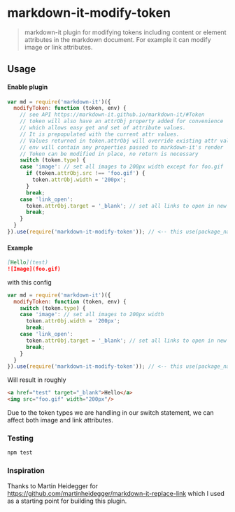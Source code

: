 # markdown-it-modify-token

> markdown-it plugin for modifying tokens including content or element attributes in the markdown document. For example it can modify image or link attributes.

## Usage

#### Enable plugin

```js
var md = require('markdown-it')({
  modifyToken: function (token, env) {
    // see API https://markdown-it.github.io/markdown-it/#Token
    // token will also have an attrObj property added for convenience
    // which allows easy get and set of attribute values.
    // It is prepopulated with the current attr values.
    // Values returned in token.attrObj will override existing attr values.
    // env will contain any properties passed to markdown-it's render
    // Token can be modified in place, no return is necessary
    switch (token.type) {
    case 'image': // set all images to 200px width except for foo.gif
      if (token.attrObj.src !== 'foo.gif') {
        token.attrObj.width = '200px';
      }
      break;
    case 'link_open':
      token.attrObj.target = '_blank'; // set all links to open in new window
      break;
    }
  }
}).use(require('markdown-it-modify-token')); // <-- this use(package_name) is required
```

#### Example

```md
[Hello](test)
![Image](foo.gif)
```

with this config

```js
var md = require('markdown-it')({
  modifyToken: function (token, env) {
    switch (token.type) {
    case 'image': // set all images to 200px width
      token.attrObj.width = '200px';
      break;
    case 'link_open':
      token.attrObj.target = '_blank'; // set all links to open in new window
      break;
    }
  }
}).use(require('markdown-it-modify-token')); // <-- this use(package_name) is required
```

Will result in roughly

```html
<a href="test" target="_blank">Hello</a>
<img src="foo.gif" width="200px"/>
```

Due to the token types we are handling in our switch statement, we can affect both image and link attributes.

### Testing

```bash
npm test
```

### Inspiration

Thanks to Martin Heidegger for https://github.com/martinheidegger/markdown-it-replace-link which I used as a starting point for building this plugin.
